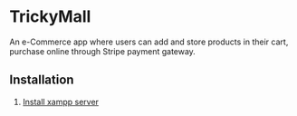 # TrickyMall
   An e-Commerce app where users can add and store products in their cart, purchase online through Stripe payment gateway.

## Installation
   1. [Install xampp server](https://www.apachefriends.org/download.html)

